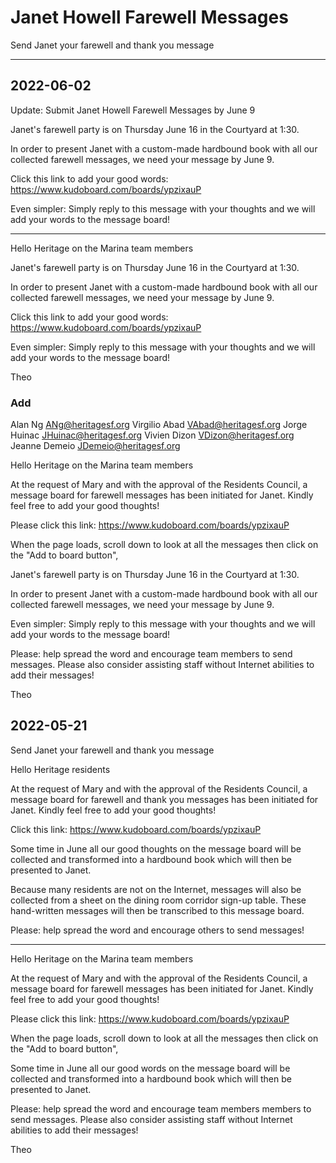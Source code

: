 # Janet Howell Farewell Messages

Send Janet your farewell and thank you message

***

## 2022-06-02

Update: Submit Janet Howell Farewell Messages by June 9

Janet's farewell party is on Thursday June 16 in the Courtyard at 1:30.

In order to present Janet with a custom-made hardbound book with all our collected farewell messages, we need your message by June 9.

Click this link to add your good words: https://www.kudoboard.com/boards/ypzixauP

Even simpler: Simply reply to this message with your thoughts and we will add your words to the message board!

***


Hello Heritage on the Marina team members

Janet's farewell party is on Thursday June 16 in the Courtyard at 1:30.

In order to present Janet with a custom-made hardbound book with all our collected farewell messages, we need your message by June 9.

Click this link to add your good words: https://www.kudoboard.com/boards/ypzixauP

Even simpler: Simply reply to this message with your thoughts and we will add your words to the message board!

Theo

### Add


Alan Ng <ANg@heritagesf.org>
Virgilio Abad <VAbad@heritagesf.org>
Jorge Huinac <JHuinac@heritagesf.org>
Vivien Dizon <VDizon@heritagesf.org>
Jeanne Demeio <JDemeio@heritagesf.org>

Hello Heritage on the Marina team members

At the request of Mary and with the approval of the Residents Council, a message board for farewell messages has been initiated for Janet. Kindly feel free to add your good thoughts!

Please click this link: https://www.kudoboard.com/boards/ypzixauP

When the page loads, scroll down to look at all the messages then click on the "Add to board button",

Janet's farewell party is on Thursday June 16 in the Courtyard at 1:30.

In order to present Janet with a custom-made hardbound book with all our collected farewell messages, we need your message by June 9.

Even simpler: Simply reply to this message with your thoughts and we will add your words to the message board!

Please: help spread the word and encourage team members to send messages. Please also consider assisting staff without Internet abilities to add their messages!

Theo

## 2022-05-21

Send Janet your farewell and thank you message

Hello Heritage residents

At the request of Mary and with the approval of the Residents Council, a message board for farewell and thank you messages has been initiated for Janet. Kindly feel free to add your good thoughts!

Click this link: https://www.kudoboard.com/boards/ypzixauP

Some time in June all our good thoughts on the message board will be collected and transformed into a hardbound book which will then be presented to Janet.

Because many residents are not on the Internet, messages will also be collected from a sheet on the dining room corridor sign-up table. These hand-written messages will then be transcribed to this message board.

Please: help spread the word and encourage others to send messages!

***

Hello Heritage on the Marina team members

At the request of Mary and with the approval of the Residents Council, a message board for farewell messages has been initiated for Janet. Kindly feel free to add your good thoughts!

Please click this link: https://www.kudoboard.com/boards/ypzixauP

When the page loads, scroll down to look at all the messages then click on the "Add to board button",

Some time in June all our good words on the message board will be collected and transformed into a hardbound book which will then be presented to Janet.

Please: help spread the word and encourage team members members to send messages. Please also consider assisting staff without Internet abilities to add their messages!

Theo






